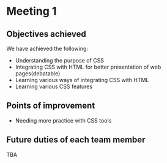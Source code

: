 # Meeting 1

## Objectives achieved
We have achieved the following:
* Understanding the purpose of CSS
* Integrating CSS with HTML for better presentation of web pages(debatable)
* Learning various ways of integrating CSS with HTML
* Learning various CSS features

## Points of improvement
* Needing more practice with CSS tools

## Future duties of each team member
TBA



